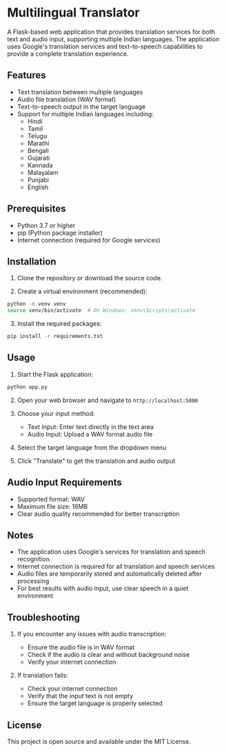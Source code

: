 # Multilingual Translator

A Flask-based web application that provides translation services for both text and audio input, supporting multiple Indian languages. The application uses Google's translation services and text-to-speech capabilities to provide a complete translation experience.

## Features

- Text translation between multiple languages
- Audio file translation (WAV format)
- Text-to-speech output in the target language
- Support for multiple Indian languages including:
  - Hindi
  - Tamil
  - Telugu
  - Marathi
  - Bengali
  - Gujarati
  - Kannada
  - Malayalam
  - Punjabi
  - English

## Prerequisites

- Python 3.7 or higher
- pip (Python package installer)
- Internet connection (required for Google services)

## Installation

1. Clone the repository or download the source code.

2. Create a virtual environment (recommended):
```bash
python -m venv venv
source venv/bin/activate  # On Windows: venv\Scripts\activate
```

3. Install the required packages:
```bash
pip install -r requirements.txt
```

## Usage

1. Start the Flask application:
```bash
python app.py
```

2. Open your web browser and navigate to `http://localhost:5000`

3. Choose your input method:
   - Text Input: Enter text directly in the text area
   - Audio Input: Upload a WAV format audio file

4. Select the target language from the dropdown menu

5. Click "Translate" to get the translation and audio output

## Audio Input Requirements

- Supported format: WAV
- Maximum file size: 16MB
- Clear audio quality recommended for better transcription

## Notes

- The application uses Google's services for translation and speech recognition
- Internet connection is required for all translation and speech services
- Audio files are temporarily stored and automatically deleted after processing
- For best results with audio input, use clear speech in a quiet environment

## Troubleshooting

1. If you encounter any issues with audio transcription:
   - Ensure the audio file is in WAV format
   - Check if the audio is clear and without background noise
   - Verify your internet connection

2. If translation fails:
   - Check your internet connection
   - Verify that the input text is not empty
   - Ensure the target language is properly selected

## License

This project is open source and available under the MIT License. 